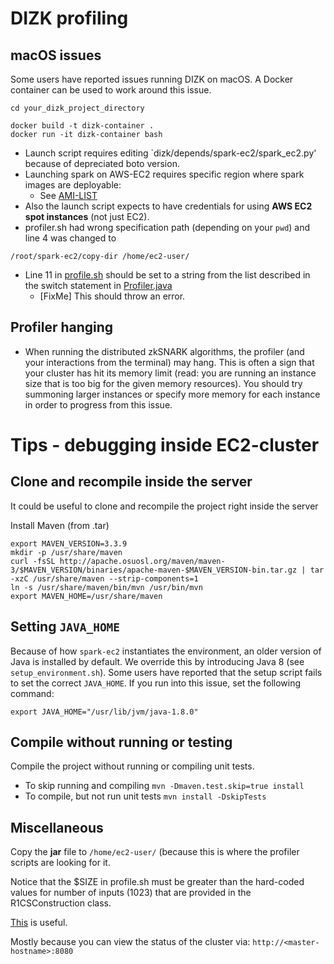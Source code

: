 # DIZK profiling

## macOS issues

Some users have reported issues running DIZK on macOS. A Docker container can be used to work around this issue.

```
cd your_dizk_project_directory

docker build -t dizk-container .
docker run -it dizk-container bash
```

- Launch script requires editing `dizk/depends/spark-ec2/spark_ec2.py' because of depreciated boto version.
- Launching spark on AWS-EC2 requires specific region where spark images are deployable: 
	- See [AMI-LIST](https://github.com/amplab/spark-ec2/tree/branch-2.0/ami-list)
- Also the launch script expects to have credentials for using **AWS EC2 spot instances** (not just EC2).
- profiler.sh had wrong specification path (depending on your `pwd`) and line 4 was changed to 

```
/root/spark-ec2/copy-dir /home/ec2-user/
```
- Line 11 in [profile.sh](https://github.com/scipr-lab/dizk/blob/e98dd9cba0a3ec99403b191133003aeef94b1e8a/src/main/java/profiler/scripts/profile.sh#L11) should be set to a string from the list described in the switch statement in [Profiler.java](https://github.com/scipr-lab/dizk/blob/e98dd9cba0a3ec99403b191133003aeef94b1e8a/src/main/java/profiler/Profiler.java#L41-L71)
	- [FixMe] This should throw an error.

## Profiler hanging

- When running the distributed zkSNARK algorithms, the profiler (and your interactions from the terminal) may hang. This is often a sign that your cluster has hit its memory limit (read: you are running an instance size that is too big for the given memory resources). You should try summoning larger instances or specify more memory for each instance in order to progress from this issue.

# Tips - debugging inside EC2-cluster

## Clone and recompile inside the server

It could be useful to clone and recompile the project right inside the server

Install Maven (from .tar)
```
export MAVEN_VERSION=3.3.9
mkdir -p /usr/share/maven
curl -fsSL http://apache.osuosl.org/maven/maven-3/$MAVEN_VERSION/binaries/apache-maven-$MAVEN_VERSION-bin.tar.gz | tar -xzC /usr/share/maven --strip-components=1
ln -s /usr/share/maven/bin/mvn /usr/bin/mvn
export MAVEN_HOME=/usr/share/maven
```

## Setting `JAVA_HOME`

Because of how `spark-ec2` instantiates the environment, an older version of Java is installed by default. We override this by introducing Java 8 (see `setup_environment.sh`). Some users have reported that the setup script fails to set the correct `JAVA_HOME`. If you run into this issue, set the following command:

```
export JAVA_HOME="/usr/lib/jvm/java-1.8.0"
```

## Compile without running or testing

Compile the project without running or compiling unit tests.

- To skip running and compiling `mvn -Dmaven.test.skip=true install`
- To compile, but not run unit tests `mvn install -DskipTests`

## Miscellaneous

Copy the **jar** file to `/home/ec2-user/` (because this is where the profiler scripts are looking for it.

Notice that the $SIZE in profile.sh must be greater than the hard-coded values for number of inputs (1023) that are provided in the R1CSConstruction class. 

[This](https://spark.apache.org/docs/1.6.2/ec2-scripts.html) is useful.

Mostly because you can view the status of the cluster via: `http://<master-hostname>:8080`
